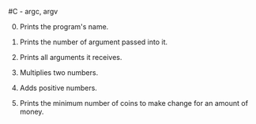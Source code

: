 #C - argc, argv

0. Prints the program's name.

1. Prints the number of argument passed into it.

2. Prints all arguments it receives.

3. Multiplies two numbers.

4. Adds positive numbers.

5. Prints the minimum number of coins to make change for an amount of money.
